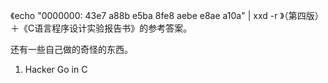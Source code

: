 《echo "0000000: 43e7 a88b e5ba 8fe8 aebe e8ae a10a" | xxd -r
》（第四版）＋《C语言程序设计实验报告书》的参考答案。

还有一些自己做的奇怪的东西。

1. Hacker Go in C

